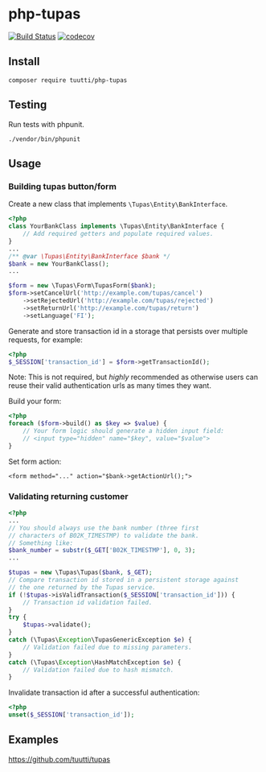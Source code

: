 # php-tupas
[![Build Status](https://travis-ci.org/tuutti/php-tupas.svg?branch=master)](https://travis-ci.org/tuutti/php-tupas) [![codecov](https://codecov.io/gh/tuutti/php-tupas/branch/master/graph/badge.svg)](https://codecov.io/gh/tuutti/php-tupas)

## Install
````
composer require tuutti/php-tupas
````

## Testing

Run tests with phpunit.

````
./vendor/bin/phpunit
````

## Usage
### Building tupas button/form
Create a new class that implements `\Tupas\Entity\BankInterface`.

````php
<?php
class YourBankClass implements \Tupas\Entity\BankInterface {
    // Add required getters and populate required values.
}
...
/** @var \Tupas\Entity\BankInterface $bank */
$bank = new YourBankClass();
...

$form = new \Tupas\Form\TupasForm($bank);
$form->setCancelUrl('http://example.com/tupas/cancel')
    ->setRejectedUrl('http://example.com/tupas/rejected')
    ->setReturnUrl('http://example.com/tupas/return')
    ->setLanguage('FI');
````
Generate and store transaction id in a storage that persists over multiple requests, for example:

````php
<?php
$_SESSION['transaction_id'] = $form->getTransactionId();
````
Note: This is not required, but *highly* recommended as otherwise users can reuse their valid authentication urls as many times they want.

Build your form:
````php
<?php
foreach ($form->build() as $key => $value) {
    // Your form logic should generate a hidden input field:
    // <input type="hidden" name="$key", value="$value">
}
````

Set form action:
````
<form method="..." action="$bank->getActionUrl();">
````

### Validating returning customer
````php
<?php
...
// You should always use the bank number (three first
// characters of B02K_TIMESTMP) to validate the bank.
// Something like:
$bank_number = substr($_GET['B02K_TIMESTMP'], 0, 3);
...

$tupas = new \Tupas\Tupas($bank, $_GET);
// Compare transaction id stored in a persistent storage against
// the one returned by the Tupas service.
if (!$tupas->isValidTransaction($_SESSION['transaction_id'])) {
    // Transaction id validation failed.
}
try {
    $tupas->validate();
}
catch (\Tupas\Exception\TupasGenericException $e) {
    // Validation failed due to missing parameters.
}
catch (\Tupas\Exception\HashMatchException $e) {
    // Validation failed due to hash mismatch.
}
````
Invalidate transaction id after a successful authentication:
````php
<?php
unset($_SESSION['transaction_id']);
````

## Examples
https://github.com/tuutti/tupas


